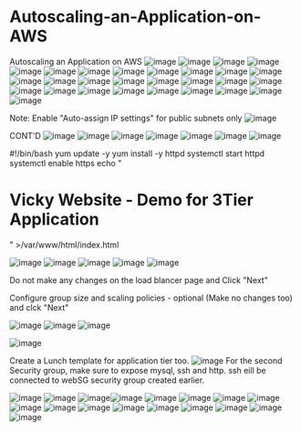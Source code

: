 # Autoscaling-an-Application-on-AWS
Autoscaling an Application on AWS
![image](https://user-images.githubusercontent.com/99332618/233861905-9a27cbc6-eb8e-498c-b8fc-104e69128c60.png)
![image](https://user-images.githubusercontent.com/99332618/233861950-64949d12-d021-41f4-b800-aa0a108fd384.png)
![image](https://user-images.githubusercontent.com/99332618/233862834-1cb37b88-169d-4b24-8eb0-6d885dd0479b.png)
![image](https://user-images.githubusercontent.com/99332618/233862883-17d1f4f9-60f1-4078-a35b-bd18236c7f48.png)
![image](https://user-images.githubusercontent.com/99332618/233862998-b715d632-bbe6-4e30-b650-674868b60fb6.png)
![image](https://user-images.githubusercontent.com/99332618/233864290-2a02199a-e806-4ba6-9709-ae0b83a2e6f9.png)
![image](https://user-images.githubusercontent.com/99332618/233864332-42823069-aa28-4bb5-a75c-e686d4595a22.png)
![image](https://user-images.githubusercontent.com/99332618/233864388-bc2bd659-8ed8-43f3-aaf7-5d10b067bd8b.png)
![image](https://user-images.githubusercontent.com/99332618/233864441-dc653b0a-cb6f-43ca-9d2e-3eadda9a055a.png)
![image](https://user-images.githubusercontent.com/99332618/233864658-6896d51c-b139-406d-9b2a-d6c7e66b297a.png)
![image](https://user-images.githubusercontent.com/99332618/233864701-ed7be1ed-8d6a-4ef8-b013-26dbadd3f959.png)
![image](https://user-images.githubusercontent.com/99332618/233864745-682f8650-ee56-42a2-9000-09a2528da22c.png)
![image](https://user-images.githubusercontent.com/99332618/233865061-fb160513-8ba0-464f-b89c-a47ff2976a7f.png)
![image](https://user-images.githubusercontent.com/99332618/233865244-82af0a8c-a763-4f7a-bcf0-9f774900e1e7.png)
![image](https://user-images.githubusercontent.com/99332618/233865379-d52bc770-9521-4fd1-9312-62f6a81405de.png)
![image](https://user-images.githubusercontent.com/99332618/233865799-ecbee919-cc6c-42d2-92e4-83c0ad87fde8.png)
![image](https://user-images.githubusercontent.com/99332618/233865876-b835538c-bfe9-4178-8efb-204da08c5b16.png)
![image](https://user-images.githubusercontent.com/99332618/233865912-0974fa6c-bdb0-411a-95d2-da093eeac7d4.png)
![image](https://user-images.githubusercontent.com/99332618/233865946-27d2ed11-3f0f-4519-b3d2-4ce944700f42.png)
![image](https://user-images.githubusercontent.com/99332618/233866025-62beda01-4d06-4837-a027-0556b605ace0.png)
![image](https://user-images.githubusercontent.com/99332618/233866114-90d11298-1007-4c96-a7ee-9a156b5efbbd.png)
![image](https://user-images.githubusercontent.com/99332618/233866176-59277bbf-4379-4acf-9133-beeb7f787f21.png)
![image](https://user-images.githubusercontent.com/99332618/233866273-47ba6d46-2f65-49e6-93f9-2008db2ffdc4.png)
![image](https://user-images.githubusercontent.com/99332618/233866299-dd134182-7685-4cde-97c3-d3d12d46d49a.png)
![image](https://user-images.githubusercontent.com/99332618/233866342-fb3de414-8be8-42e2-be70-c33ef5623270.png)
![image](https://user-images.githubusercontent.com/99332618/233866541-5bbc2c7b-aee0-4858-b98c-ecc23a4d58b8.png)
![image](https://user-images.githubusercontent.com/99332618/233866630-ad2643ed-8658-4c87-9c3c-8a4b86bfea28.png)
![image](https://user-images.githubusercontent.com/99332618/233948076-9b988b3e-029c-44bc-b2ef-70f0db0be2a1.png)
![image](https://user-images.githubusercontent.com/99332618/233948232-5eca3c6b-3c95-4bbf-8f35-282e2ccb603e.png)

Note: Enable "Auto-assign IP settings" for public subnets only
![image](https://user-images.githubusercontent.com/99332618/233948342-8ca43100-82b8-4337-996e-5c6e070fb034.png)

CONT'D
![image](https://user-images.githubusercontent.com/99332618/233948925-74c1ef11-49ce-4372-b641-0c7c3de2fac3.png)
![image](https://user-images.githubusercontent.com/99332618/233950544-89ec8c38-e920-45bf-bca1-4d10e01e35b4.png)
![image](https://user-images.githubusercontent.com/99332618/233950610-7dc28520-f306-4d12-9104-689770628a3d.png)
![image](https://user-images.githubusercontent.com/99332618/233950695-b8914f54-e994-4207-b175-7aa2c0019bc2.png)
![image](https://user-images.githubusercontent.com/99332618/233950787-af0a9beb-3b1b-4f25-b2ce-4b025c9b9f5f.png)
![image](https://user-images.githubusercontent.com/99332618/233950860-283f80ca-a0fc-4393-9c52-93d544ab6e79.png)
![image](https://user-images.githubusercontent.com/99332618/233950999-c87b8d7f-7faf-4fe0-a99a-7132c5b3b49a.png)

#!/bin/bash
yum update -y
yum install -y httpd
systemctl start httpd
systemctl enable https
echo "<html><body><h1>Vicky Website - Demo for 3Tier Application</h1></body></html>" >/var/www/html/index.html

![image](https://user-images.githubusercontent.com/99332618/233951289-ed1215e4-7536-46e1-9308-3f1e7f7e10db.png)
![image](https://user-images.githubusercontent.com/99332618/233951779-ac4bff2d-e8f4-4bf4-9451-d1438d30878b.png)
![image](https://user-images.githubusercontent.com/99332618/233951836-10c9bff7-c792-45da-bd7b-8eade0d3c34c.png)
![image](https://user-images.githubusercontent.com/99332618/233952269-1c33d895-82f7-4ef0-aa32-0b3f9c9cb43c.png)
![image](https://user-images.githubusercontent.com/99332618/233952424-15ecea6a-b8af-441a-96b3-527ef021b3b5.png)

Do not make any changes on the load blancer page and Click "Next"

Configure group size and scaling policies - optional (Make no changes too) and clck "Next"

![image](https://user-images.githubusercontent.com/99332618/233953537-27f5446b-1b06-4304-98ca-8a56575ff7f2.png)
![image](https://user-images.githubusercontent.com/99332618/233953627-f25a7fdb-76f0-4060-92fe-6096f48473ce.png)
![image](https://user-images.githubusercontent.com/99332618/233954010-9c1a720b-1861-4714-9cdb-b5095d103c36.png)

![image](https://user-images.githubusercontent.com/99332618/233954475-1389b771-99c3-40b4-ab2c-1387ab0241dc.png)

Create a Lunch template for application tier too.
![image](https://user-images.githubusercontent.com/99332618/233966885-e85c7e81-fa0c-4a5e-bc76-92be8bcb840f.png)
For the second Security group, make sure to expose mysql, ssh and http. ssh eill be connected to webSG security group created earlier.

![image](https://user-images.githubusercontent.com/99332618/233967509-9ae4aef8-ec32-4e19-9998-8248eba2c33c.png)
![image](https://user-images.githubusercontent.com/99332618/233968083-0728c074-7fdb-49de-ba46-025aaabf783f.png)
![image](https://user-images.githubusercontent.com/99332618/233971305-2bff8d70-db8e-4ff0-942f-2d1bb2b6325c.png)![image](https://user-images.githubusercontent.com/99332618/233972331-d056f461-40c4-46f2-9a70-b42c055615bf.png)
![image](https://user-images.githubusercontent.com/99332618/233972421-89aedd9c-aff5-42bb-96ed-fc46303f9496.png)
![image](https://user-images.githubusercontent.com/99332618/233971791-184fbb89-dfe0-4e59-986a-fa759316bea6.png)
![image](https://user-images.githubusercontent.com/99332618/233972587-714c5859-0842-4d36-bf91-cbb236efd337.png)
![image](https://user-images.githubusercontent.com/99332618/233973941-5363a478-62d2-47a3-8edb-7a8ab104bb83.png)
![image](https://user-images.githubusercontent.com/99332618/233973996-28c2e9a6-0019-4700-aedb-7f53974019d6.png)
![image](https://user-images.githubusercontent.com/99332618/233974063-ed0f15b2-2535-43d1-b58f-8fb9f57f8a2c.png)
![image](https://user-images.githubusercontent.com/99332618/233974127-f7f6e699-123f-465e-82e0-e25f6d6ed276.png)
![image](https://user-images.githubusercontent.com/99332618/233974228-e99ea7b6-a68f-4b1e-9426-57d8b4699fc7.png)
![image](https://user-images.githubusercontent.com/99332618/233974311-b88d7cb7-3f83-42f5-825d-46f8a390ce8b.png)
![image](https://user-images.githubusercontent.com/99332618/233974421-bcfbc2ee-de41-4ff6-b261-c0f7ad2ba2ff.png)
![image](https://user-images.githubusercontent.com/99332618/233974480-02e1ab8f-c623-4bf0-9abc-83277dca6355.png)
![image](https://user-images.githubusercontent.com/99332618/233974555-b6093cc4-56b3-4b51-94bb-678fc9e797af.png)
![image](https://user-images.githubusercontent.com/99332618/233975572-2b602067-d0f6-4fad-8c31-0e66eb50d7f0.png)




